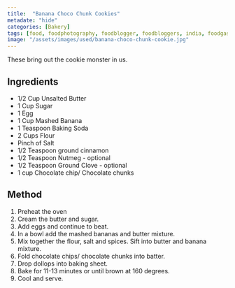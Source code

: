 ```yaml
---
title:  "Banana Choco Chunk Cookies"
metadate: "hide"
categories: [Bakery]
tags: [food, foodphotography, foodblogger, foodbloggers, india, foodgasm, indianfood, love, foodcoma, foodporn,indiancooking, indianrecipe, foodlovers, indianfood, indianfoodbloggers, foodiesofinstagram, foodlove, indian, indiancouple, eatlocal, eathealthy, eatwell, desifood, trending, tasty, taste, yummyinmytummy, foodie, instafood, instafoodie, foodstagram, instagood, passionatepaprika, foodblog, easy, indian, recipe, mothersrecipe, cooking, easycooking, easyrecipe, simple, simplefood, chocolatecookies, bananacookies, chocochunk, bananachocochunkcookies, cookies, cookie]
image: "/assets/images/used/banana-choco-chunk-cookie.jpg"
---
```


These bring out the cookie monster in us.

## Ingredients

- 1/2 Cup Unsalted Butter
- 1 Cup Sugar
- 1 Egg
- 1 Cup Mashed Banana
- 1 Teaspoon Baking Soda
- 2 Cups Flour
- Pinch of Salt
- 1/2 Teaspoon ground cinnamon
- 1/2 Teaspoon Nutmeg - optional
- 1/2 Teaspoon Ground Clove - optional
- 1 cup Chocolate chip/ Chocolate chunks 

## Method

1. Preheat the oven
2. Cream the butter and sugar. 
3. Add eggs and continue to beat.
4. In a bowl add the mashed bananas and butter mixture.
5. Mix together the flour, salt and spices. Sift into butter and banana mixture. 
6. Fold chocolate chips/ chocolate chunks into batter. 
7. Drop dollops into baking sheet.
8. Bake for 11-13 minutes or until brown at 160 degrees. 
9. Cool and serve.


